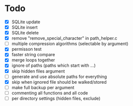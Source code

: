 # Todo

- [x] SQLite update
- [x] SQLite insert
- [x] SQLite delete
- [x] remove "remove_special_character" in path_helper.c
- [ ] multiple compression algorithms (selectable by argument)
- [x] permisson test
- [x] faster string compare
- [x] merge loops together
- [x] ignore of paths (paths which start with ...)
- [x] skip hidden files argument
- [ ] generate and use absolute paths for everything
- [x] skip when ignored file should be walked/stored
- [ ] make full backup per argument
- [ ] commenting all functions and all code
- [ ] per directory settings (hidden files, exclude)
